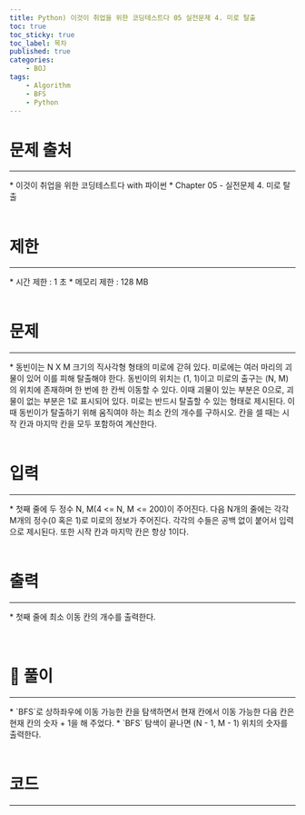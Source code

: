 ```yaml
---
title: Python) 이것이 취업을 위한 코딩테스트다 05 실전문제 4. 미로 탈출
toc: true
toc_sticky: true
toc_label: 목차
published: true
categories:
    - BOJ
tags:
    - Algorithm
    - BFS
    - Python
---
```


# 문제 출처
<hr>
* 이것이 취업을 위한 코딩테스트다 with 파이썬
* Chapter 05 - 실전문제 4. 미로 탈출<br><br>
 
# 제한
<hr>
* 시간 제한 : 1 초
* 메모리 제한 : 128 MB<br><br>

# 문제
<hr>
* 동빈이는 N X M 크기의 직사각형 형태의 미로에 갇혀 있다. 미로에는 여러 마리의 괴물이 있어 이를 피해 탈출해야 한다. 동빈이의 위치는 (1, 1)이고 미로의 출구는 (N, M)의 위치에 존재하며 한 번에 한 칸씩 이동할 수 있다. 이때 괴물이 있는 부분은 0으로, 괴물이 없는 부분은 1로 표시되어 있다. 미로는 반드시 탈출할 수 있는 형태로 제시된다. 이때 동빈이가 탈출하기 위해 움직여야 하는 최소 칸의 개수를 구하시오. 칸을 셀 때는 시작 칸과 마지막 칸을 모두 포함하여 계산한다.<br><br>

# 입력
<hr>
* 첫째 줄에 두 정수 N, M(4 <= N, M <= 200)이 주어진다. 다음 N개의 줄에는 각각 M개의 정수(0 혹은 1)로 미로의 정보가 주어진다. 각각의 수들은 공백 없이 붙어서 입력으로 제시된다. 또한 시작 칸과 마지막 칸은 항상 1이다.<br><br>

# 출력
<hr>
* 첫째 줄에 최소 이동 칸의 개수를 출력한다.<br><br><br>

# 👀 풀이
<hr>
* `BFS`로 상하좌우에 이동 가능한 칸을 탐색하면서 현재 칸에서 이동 가능한 다음 칸은 현재 칸의 숫자 + 1을 해 주었다.
* `BFS` 탐색이 끝나면 (N - 1, M - 1) 위치의 숫자를 출력한다.<br><br>

 
# 코드
<hr>

<script src="https://gist.github.com/miro7923/222e59253392b30c3a44446b470f4da8.js"></script>
